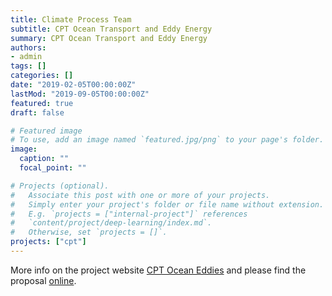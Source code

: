 ```yaml
---
title: Climate Process Team
subtitle: CPT Ocean Transport and Eddy Energy
summary: CPT Ocean Transport and Eddy Energy
authors:
- admin
tags: []
categories: []
date: "2019-02-05T00:00:00Z"
lastMod: "2019-09-05T00:00:00Z"
featured: true
draft: false

# Featured image
# To use, add an image named `featured.jpg/png` to your page's folder. 
image:
  caption: ""
  focal_point: ""

# Projects (optional).
#   Associate this post with one or more of your projects.
#   Simply enter your project's folder or file name without extension.
#   E.g. `projects = ["internal-project"]` references 
#   `content/project/deep-learning/index.md`.
#   Otherwise, set `projects = []`.
projects: ["cpt"]
---
```


More info on the project website [CPT Ocean Eddies](https://ocean-eddy-cpt.github.io/index.html)
and please find the proposal [online](https://figshare.com/articles/Proposal/10105922).
